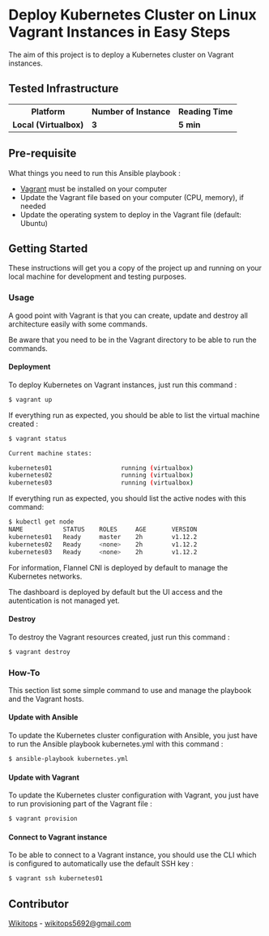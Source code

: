 # Deploy Kubernetes Cluster on Linux Vagrant Instances in Easy Steps

The aim of this project is to deploy a Kubernetes cluster on Vagrant instances.

## Tested Infrastructure

<table class="tg">
  <tr>
    <th class="tg-yw4l"><b>Platform</b></th>
    <th class="tg-yw4l"><b>Number of Instance</b></th>
    <th class="tg-yw4l"><b>Reading Time</b></th>
  </tr>
  <tr>
    <td class="tg-yw4l"><b>Local (Virtualbox)</b></td>
    <td class="tg-yw4l"><b>3</b></td>
    <td class="tg-yw4l"><b>5 min</b></td>
  </tr>
</table>

## Pre-requisite

What things you need to run this Ansible playbook :

*   [Vagrant](https://www.vagrantup.com/docs/installation/) must be installed on your computer
*   Update the Vagrant file based on your computer (CPU, memory), if needed
*   Update the operating system to deploy in the Vagrant file (default: Ubuntu)

## Getting Started

These instructions will get you a copy of the project up and running on your local machine for development and testing purposes.

### Usage

A good point with Vagrant is that you can create, update and destroy all architecture easily with some commands.

Be aware that you need to be in the Vagrant directory to be able to run the commands.

#### Deployment

To deploy Kubernetes on Vagrant instances, just run this command :

```bash
$ vagrant up
```

If everything run as expected, you should be able to list the virtual machine created :

```bash
$ vagrant status

Current machine states:

kubernetes01                   running (virtualbox)
kubernetes02                   running (virtualbox)
kubernetes03                   running (virtualbox)
```

If everything run as expected, you should list the active nodes with this command:

```bash
$ kubectl get node
NAME           STATUS    ROLES     AGE       VERSION
kubernetes01   Ready     master    2h        v1.12.2
kubernetes02   Ready     <none>    2h        v1.12.2
kubernetes03   Ready     <none>    2h        v1.12.2
```

For information, Flannel CNI is deployed by default to manage the Kubernetes networks.

The dashboard is deployed by default but the UI access and the autentication is not managed yet.

#### Destroy

To destroy the Vagrant resources created, just run this command :

```bash
$ vagrant destroy
```

### How-To

This section list some simple command to use and manage the playbook and the Vagrant hosts.

#### Update with Ansible

To update the Kubernetes cluster configuration with Ansible, you just have to run the Ansible playbook kubernetes.yml with this command :

```bash
$ ansible-playbook kubernetes.yml
```

#### Update with Vagrant

To update the Kubernetes cluster configuration with Vagrant, you just have to run provisioning part of the Vagrant file :

```bash
$ vagrant provision
```

#### Connect to Vagrant instance

To be able to connect to a Vagrant instance, you should use the CLI which is configured to automatically use the default SSH key :

```bash
$ vagrant ssh kubernetes01
```

## Contributor

[Wikitops](https://github.com/wikitops) - wikitops5692@gmail.com
